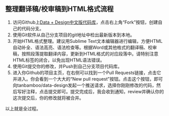 ## 整理翻译稿/校审稿到HTML格式流程

1. 访问Github上[Data + Design中文版代码库](https://github.com/tanbamboo/data-design)，点击右上角“Fork”按钮，创建自己的代码分支。
2. 使用Git软件从自己分支项目的git地址中检出最新版本到本地。
3. 开始HTML格式整理。建议用Sublime Text文本编辑器进行编辑，方便HTML自动补全、语法高亮、语法检查等。根据Word或其他格式的翻译稿、校审稿，按照段落提取翻译内容，更新到HTML格式的对应段落中。请特别注意HTML标签的闭合，以免出现HTML语法错误。
4. 使用Git提交你的修改，并Push到自己分支项目代码库。
5. 进入你Github的项目主页，在右侧可以找到一个Pull Requests链接，点击它并进入。你会看到一个大大的“New pull request”按钮。点击这个按钮，即可向tanbamboo/data-design发起一个推送请求，选择你刚刚修改的代码，然后写好注释，点击提交即可。提交完成后，我会收到通知，review并确认你的这次提交后，你的修改就将被合并。

以上就是全过程。
